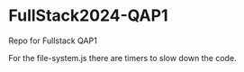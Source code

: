 # FullStack2024-QAP1

Repo for Fullstack QAP1

For the file-system.js there are timers to slow down the code.
